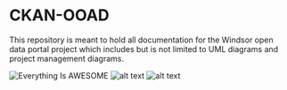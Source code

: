 # CKAN-OOAD
This repository is meant to hold all documentation for the Windsor open data portal project which includes but is not limited to UML diagrams and project management diagrams.

                
![Everything Is AWESOME](https://github.com/wynnewuu/CKAN-OOAD-Windsor-Open-Data-Portal/blob/main/mock_site.jpg?raw=true)
![alt text]([http://url/to/img.png](https://imgur.com/a/DIZsZpK)https://imgur.com/a/DIZsZpK)
![alt text]([http://url/to/img.png](https://imgur.com/a/DIZsZpK)https://imgur.com/a/DIZsZpK)
